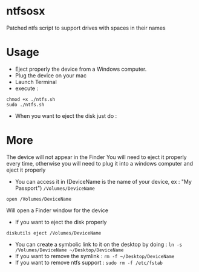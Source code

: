 ntfsosx
=======

Patched ntfs script to support drives with spaces in their names

Usage
=====

* Eject properly the device from a Windows computer.
* Plug the device on your mac
* Launch Terminal
* execute :
~~~
chmod +x ./ntfs.sh
sudo ./ntfs.sh
~~~

* When you want to eject the disk just do :

More
====

The device will not appear in the Finder
You will need to eject it properly every time, otherwise you will need to plug it into a windows computer and eject it properly
* You can access it in (DeviceName is the name of your device, ex : "My Passport") `/Volumes/DeviceName`
~~~
open /Volumes/DeviceName
~~~
Will open a Finder window for the device

* If you want to eject the disk properly
~~~
diskutils eject /Volumes/DeviceName
~~~

* You can create a symbolic link to it on the desktop by doing :
  `ln -s /Volumes/DeviceName ~/Desktop/DeviceName`
* If you want to remove the symlink : `rm -f ~/Desktop/DeviceName`
* If you want to remove ntfs support : `sudo rm -f /etc/fstab`
